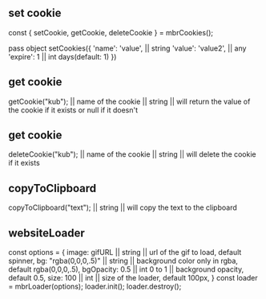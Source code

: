 ## set cookie

const { setCookie, getCookie, deleteCookie } = mbrCookies();

pass object
setCookies({
'name': 'value', || string
'value': 'value2', || any
'expire': 1 || int days(default: 1)
})

## get cookie

getCookie("kub"); || name of the cookie || string || will return the value of the cookie if it exists or null if it doesn't

## get cookie

deleteCookie("kub"); || name of the cookie || string || will delete the cookie if it exists

## copyToClipboard

<script>
    const { copyToClipboard } = mbrClipboard();
    const input = document.querySelector('[data-input="copy"]');
    const button = document.querySelector('[data-button="copy"]');
    button.addEventListener("click", () => {
        copyToClipboard(input.value);
    });
</script>

copyToClipboard("text"); || string || will copy the text to the clipboard

## websiteLoader

const options = {
image: gifURL || string || url of the gif to load, default spinner,
bg: "rgba(0,0,0,.5)" || string || background color only in rgba, default rgba(0,0,0,.5),
bgOpacity: 0.5 || int 0 to 1 || background opacity, default 0.5,
size: 100 || int || size of the loader, default 100px,
}
const loader = mbrLoader(options);
loader.init();
loader.destroy();
